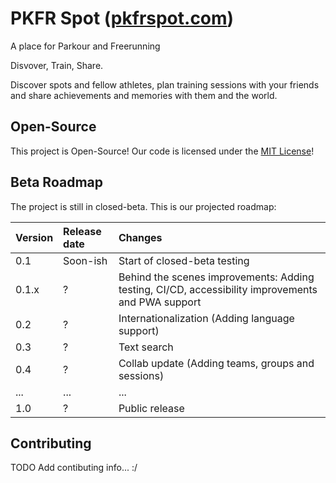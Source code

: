 # PKFR Spot ([pkfrspot.com](https://pkfrspot.com))

A place for Parkour and Freerunning

Disvover, Train, Share.

Discover spots and fellow athletes, plan training sessions with your friends 
and share achievements and memories with them and the world.

## Open-Source 

This project is Open-Source! Our code is licensed under the [MIT License](./LICENSE)!

## Beta Roadmap

The project is still in closed-beta. This is our projected roadmap:

| Version | Release date | Changes                                                                                           |
| :------ | :----------- | :------------------------------------------------------------------------------------------------ |
| 0.1     | Soon-ish     | Start of closed-beta testing                                                                      |
| 0.1.x   | ?            | Behind the scenes improvements: Adding testing, CI/CD, accessibility improvements and PWA support |
| 0.2     | ?            | Internationalization (Adding language support)                                                    |
| 0.3     | ?            | Text search                                                                                       |
| 0.4     | ?            | Collab update (Adding teams, groups and sessions)                                                 |
| ...     | ...          | ...                                                                                               |
| 1.0     | ?            | Public release                                                                                    |


## Contributing

TODO Add contibuting info... :/